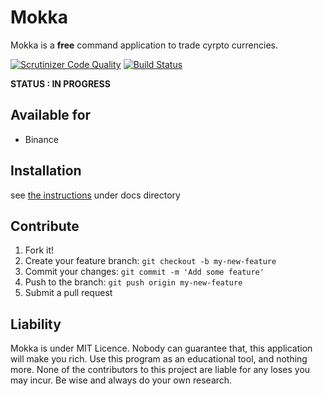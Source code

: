 Mokka
=======================
Mokka is a __**free**__ command application to trade cyrpto currencies.

[![Scrutinizer Code Quality](https://scrutinizer-ci.com/g/bencagri/mokka/badges/quality-score.png?b=master)](https://scrutinizer-ci.com/g/bencagri/mokka/?branch=master)
[![Build Status](https://scrutinizer-ci.com/g/bencagri/mokka/badges/build.png?b=master)](https://scrutinizer-ci.com/g/bencagri/mokka/build-status/master)

**STATUS : IN PROGRESS**


Available for
------------
* Binance


Installation
------------
see [the instructions](docs/01-installation.md) under docs directory 


Contribute
------------
1. Fork it!
2. Create your feature branch: `git checkout -b my-new-feature`
3. Commit your changes: `git commit -m 'Add some feature'`
4. Push to the branch: `git push origin my-new-feature`
5. Submit a pull request


Liability
------------
Mokka is under MIT Licence. 
Nobody can guarantee that, this application will make you rich. Use this program as an educational tool, and nothing more. None of the contributors to this project are liable for any loses you may incur. Be wise and always do your own research.
